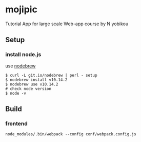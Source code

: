 # mojipic

Tutorial App for large scale Web-app course by N yobikou

## Setup

### install node.js

use [nodebrew](https://github.com/hokaccha/nodebrew)

```shell
$ curl -L git.io/nodebrew | perl - setup
$ nodebrew install v10.14.2
$ nodebrew use v10.14.2
# check node version
$ node -v
```

## Build

### frontend

```
node_modules/.bin/webpack --config conf/webpack.config.js
```
